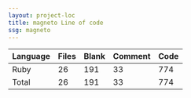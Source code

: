 ```yaml
---
layout: project-loc
title: magneto Line of code
ssg: magneto
---
```

<div class="table-responsive">
<table class="table">
<thead><tr>
<th>Language</th>
<th>Files</th>
<th>Blank</th>
<th>Comment</th>
<th>Code</th>
</tr></thead><tbody>
<tr><td>Ruby</td><td> 26</td><td> 191</td><td> 33</td><td> 774</td></tr>
<tr><td>Total</td><td>26</td><td>191</td><td>33</td><td>774</td></tr>
</tbody></table></div>
